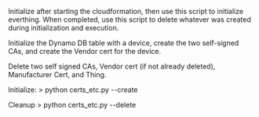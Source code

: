 Initialize after starting the cloudformation, then use this script to initialize everthing. 
When completed, use this script to delete whatever was created during initialization and
execution. 

Initialize the Dynamo DB table with a device, create the two self-signed CAs, and create 
the Vendor cert for the device. 

Delete two self signed CAs, Vendor cert (if not already deleted), Manufacturer Cert,
and Thing.


Initialize:
    > python certs_etc.py --create

Cleanup
    > python certs_etc.py --delete
